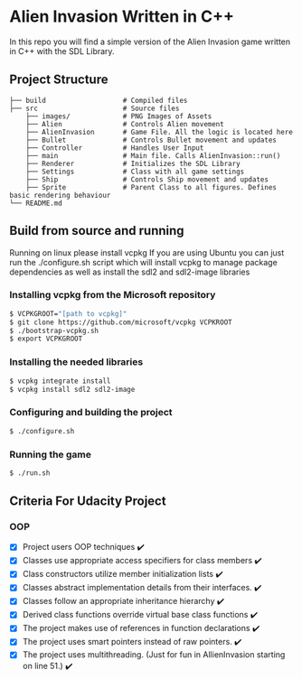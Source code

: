 # Alien Invasion Written in C++

In this repo you will find a simple version of the Alien Invasion game written in C++ with the SDL Library.

## Project Structure

    ├── build                   # Compiled files
    ├── src                     # Source files
        ├── images/             # PNG Images of Assets
        ├── Alien               # Controls Alien movement
        ├── AlienInvasion       # Game File. All the logic is located here
        ├── Bullet              # Controls Bullet movement and updates
        ├── Controller          # Handles User Input
        ├── main                # Main file. Calls AlienInvasion::run()
        ├── Renderer            # Initializes the SDL Library
        ├── Settings            # Class with all game settings
        ├── Ship                # Controls Ship movement and updates
        ├── Sprite              # Parent Class to all figures. Defines basic rendering behaviour
    └── README.md

## Build from source and running

Running on linux please install vcpkg
If you are using Ubuntu you can just run the ./configure.sh script which will install vcpkg to manage package dependencies as well as install the sdl2 and sdl2-image libraries

### Installing vcpkg from the Microsoft repository

```bash
$ VCPKGROOT="[path to vcpkg]"
$ git clone https://github.com/microsoft/vcpkg VCPKROOT
$ ./bootstrap-vcpkg.sh
$ export VCPKGROOT
```

### Installing the needed libraries

```bash
$ vcpkg integrate install
$ vcpkg install sdl2 sdl2-image
```

### Configuring and building the project

```bash
$ ./configure.sh
```

### Running the game

```bash
$ ./run.sh
```

## Criteria For Udacity Project

### OOP

- [x] Project users OOP techniques :heavy_check_mark:
- [x] Classes use appropriate access specifiers for class members :heavy_check_mark:
- [x] Class constructors utilize member initialization lists :heavy_check_mark:
- [x] Classes abstract implementation details from their interfaces. :heavy_check_mark:
- [x] Classes follow an appropriate inheritance hierarchy :heavy_check_mark:
- [x] Derived class functions override virtual base class functions :heavy_check_mark:
- [x] The project makes use of references in function declarations :heavy_check_mark:
- [x] The project uses smart pointers instead of raw pointers. :heavy_check_mark:
- [x] The project uses multithreading. (Just for fun in AllienInvasion starting on line 51.) :heavy_check_mark:
